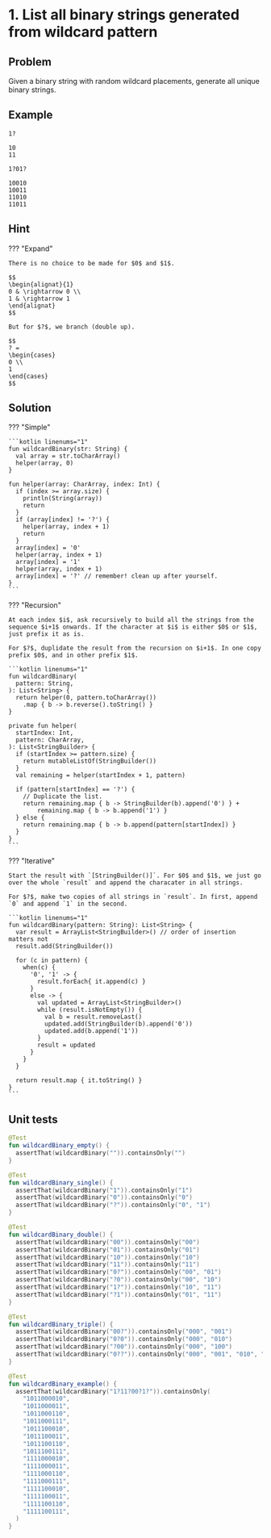 # 1. List all binary strings generated from wildcard pattern

## Problem

Given a binary string with random wildcard placements, generate all unique binary strings.

## Example

```
1?

10
11
```

```
1?01?

10010
10011
11010
11011
```

## Hint

??? "Expand"

    There is no choice to be made for $0$ and $1$.

    $$
    \begin{alignat}{1}
    0 & \rightarrow 0 \\
    1 & \rightarrow 1
    \end{alignat}
    $$

    But for $?$, we branch (double up).

    $$
    ? =
    \begin{cases}
    0 \\
    1
    \end{cases}
    $$

## Solution

??? "Simple"

    ```kotlin linenums="1"
    fun wildcardBinary(str: String) {
      val array = str.toCharArray()
      helper(array, 0)
    }

    fun helper(array: CharArray, index: Int) {
      if (index >= array.size) {
        println(String(array))
        return
      }
      if (array[index] != '?') {
        helper(array, index + 1)
        return
      }
      array[index] = '0'
      helper(array, index + 1)
      array[index] = '1'
      helper(array, index + 1)
      array[index] = '?' // remember! clean up after yourself.
    }
    ```

??? "Recursion"

    At each index $i$, ask recursively to build all the strings from the sequence $i+1$ onwards. If the character at $i$ is either $0$ or $1$, just prefix it as is.

    For $?$, duplidate the result from the recursion on $i+1$. In one copy prefix $0$, and in other prefix $1$.

    ```kotlin linenums="1"
    fun wildcardBinary(
      pattern: String,
    ): List<String> {
      return helper(0, pattern.toCharArray())
        .map { b -> b.reverse().toString() }
    }

    private fun helper(
      startIndex: Int,
      pattern: CharArray,
    ): List<StringBuilder> {
      if (startIndex >= pattern.size) {
        return mutableListOf(StringBuilder())
      }
      val remaining = helper(startIndex + 1, pattern)

      if (pattern[startIndex] == '?') {
        // Duplicate the list.
        return remaining.map { b -> StringBuilder(b).append('0') } +
            remaining.map { b -> b.append('1') }
      } else {
        return remaining.map { b -> b.append(pattern[startIndex]) }
      }
    }
    ```

??? "Iterative"

    Start the result with `[StringBuilder()]`. For $0$ and $1$, we just go over the whole `result` and append the characater in all strings.

    For $?$, make two copies of all strings in `result`. In first, append `0` and append `1` in the second.

    ```kotlin linenums="1"
    fun wildcardBinary(pattern: String): List<String> {
      var result = ArrayList<StringBuilder>() // order of insertion matters not
      result.add(StringBuilder())

      for (c in pattern) {
        when(c) {
          '0', '1' -> {
            result.forEach{ it.append(c) }
          }
          else -> {
            val updated = ArrayList<StringBuilder>()
            while (result.isNotEmpty()) {
              val b = result.removeLast()
              updated.add(StringBuilder(b).append('0'))
              updated.add(b.append('1'))
            }
            result = updated
          }
        }
      }

      return result.map { it.toString() }
    }
    ```

## Unit tests

```kotlin linenums="1"
@Test
fun wildcardBinary_empty() {
  assertThat(wildcardBinary("")).containsOnly("")
}

@Test
fun wildcardBinary_single() {
  assertThat(wildcardBinary("1")).containsOnly("1")
  assertThat(wildcardBinary("0")).containsOnly("0")
  assertThat(wildcardBinary("?")).containsOnly("0", "1")
}

@Test
fun wildcardBinary_double() {
  assertThat(wildcardBinary("00")).containsOnly("00")
  assertThat(wildcardBinary("01")).containsOnly("01")
  assertThat(wildcardBinary("10")).containsOnly("10")
  assertThat(wildcardBinary("11")).containsOnly("11")
  assertThat(wildcardBinary("0?")).containsOnly("00", "01")
  assertThat(wildcardBinary("?0")).containsOnly("00", "10")
  assertThat(wildcardBinary("1?")).containsOnly("10", "11")
  assertThat(wildcardBinary("?1")).containsOnly("01", "11")
}

@Test
fun wildcardBinary_triple() {
  assertThat(wildcardBinary("00?")).containsOnly("000", "001")
  assertThat(wildcardBinary("0?0")).containsOnly("000", "010")
  assertThat(wildcardBinary("?00")).containsOnly("000", "100")
  assertThat(wildcardBinary("0??")).containsOnly("000", "001", "010", "011")
}

@Test
fun wildcardBinary_example() {
  assertThat(wildcardBinary("1?11?00?1?")).containsOnly(
    "1011000010",
    "1011000011",
    "1011000110",
    "1011000111",
    "1011100010",
    "1011100011",
    "1011100110",
    "1011100111",
    "1111000010",
    "1111000011",
    "1111000110",
    "1111000111",
    "1111100010",
    "1111100011",
    "1111100110",
    "1111100111",
  )
}
```
